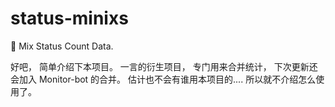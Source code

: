 # status-minixs
:candy: Mix Status Count Data.

好吧， 简单介绍下本项目。
一言的衍生项目， 专门用来合并统计， 下次更新还会加入 Monitor-bot 的合并。
估计也不会有谁用本项目的.... 所以就不介绍怎么使用了。
